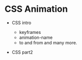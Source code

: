 # CSS Animation
- CSS intro
  - keyframes 
  - animation-name
  - to and from and many more.

- CSS part2